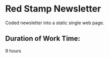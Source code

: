 # Red Stamp Newsletter

Coded newsletter into a static single web page.

## Duration of Work Time:
9 hours

